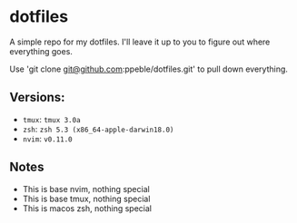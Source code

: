 dotfiles
========

A simple repo for my dotfiles. I'll leave it up to you to figure out where everything goes.

Use 'git clone git@github.com:ppeble/dotfiles.git' to pull down everything.

## Versions:

* `tmux`: `tmux 3.0a`
* `zsh`: `zsh 5.3 (x86_64-apple-darwin18.0)`
* `nvim`: `v0.11.0`

## Notes

* This is base nvim, nothing special
* This is base tmux, nothing special
* This is macos zsh, nothing special
